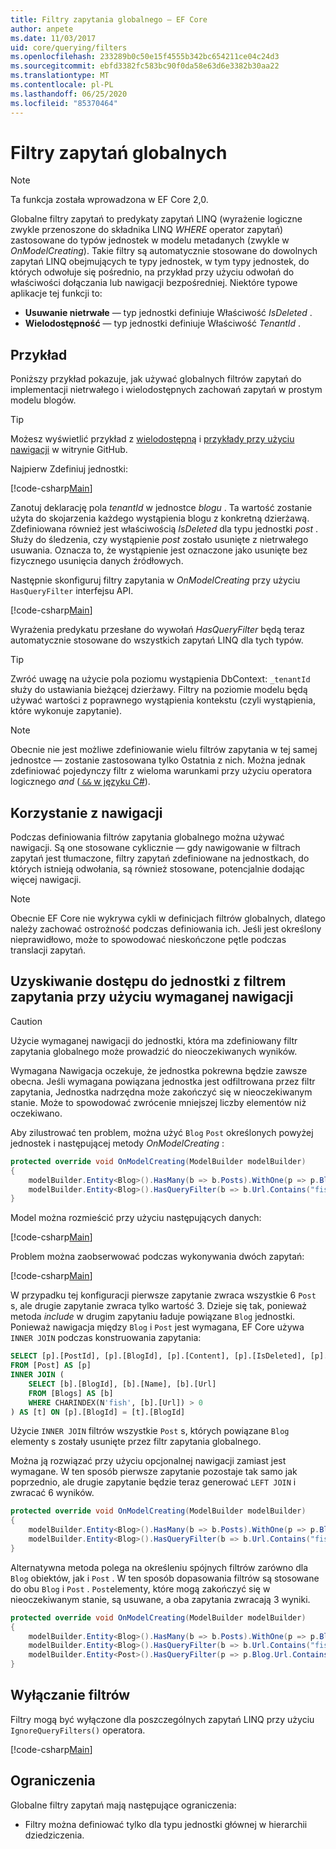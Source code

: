 ```yaml
---
title: Filtry zapytania globalnego — EF Core
author: anpete
ms.date: 11/03/2017
uid: core/querying/filters
ms.openlocfilehash: 233289b0c50e15f4555b342bc654211ce04c24d3
ms.sourcegitcommit: ebfd3382fc583bc90f0da58e63d6e3382b30aa22
ms.translationtype: MT
ms.contentlocale: pl-PL
ms.lasthandoff: 06/25/2020
ms.locfileid: "85370464"
---
```

# <a name="global-query-filters"></a>Filtry zapytań globalnych

> [!NOTE]
> Ta funkcja została wprowadzona w EF Core 2,0.

Globalne filtry zapytań to predykaty zapytań LINQ (wyrażenie logiczne zwykle przenoszone do składnika LINQ *WHERE* operator zapytań) zastosowane do typów jednostek w modelu metadanych (zwykle w *OnModelCreating*). Takie filtry są automatycznie stosowane do dowolnych zapytań LINQ obejmujących te typy jednostek, w tym typy jednostek, do których odwołuje się pośrednio, na przykład przy użyciu odwołań do właściwości dołączania lub nawigacji bezpośredniej. Niektóre typowe aplikacje tej funkcji to:

* **Usuwanie nietrwałe** — typ jednostki definiuje Właściwość *IsDeleted* .
* **Wielodostępność** — typ jednostki definiuje Właściwość *TenantId* .

## <a name="example"></a>Przykład

Poniższy przykład pokazuje, jak używać globalnych filtrów zapytań do implementacji nietrwałego i wielodostępnych zachowań zapytań w prostym modelu blogów.

> [!TIP]
> Możesz wyświetlić przykład z [wielodostępną](https://github.com/dotnet/EntityFramework.Docs/tree/master/samples/core/QueryFilters) i [przykłady przy użyciu nawigacji](https://github.com/dotnet/EntityFramework.Docs/tree/master/samples/core/QueryFiltersNavigations) w witrynie GitHub. 

Najpierw Zdefiniuj jednostki:

[!code-csharp[Main](../../../samples/core/QueryFilters/Program.cs#Entities)]

Zanotuj deklarację pola _tenantId_ w jednostce _blogu_ . Ta wartość zostanie użyta do skojarzenia każdego wystąpienia blogu z konkretną dzierżawą. Zdefiniowana również jest właściwością _IsDeleted_ dla typu jednostki _post_ . Służy do śledzenia, czy wystąpienie _post_ zostało usunięte z nietrwałego usuwania. Oznacza to, że wystąpienie jest oznaczone jako usunięte bez fizycznego usunięcia danych źródłowych.

Następnie skonfiguruj filtry zapytania w _OnModelCreating_ przy użyciu `HasQueryFilter` interfejsu API.

[!code-csharp[Main](../../../samples/core/QueryFilters/Program.cs#Configuration)]

Wyrażenia predykatu przesłane do wywołań _HasQueryFilter_ będą teraz automatycznie stosowane do wszystkich zapytań LINQ dla tych typów.

> [!TIP]
> Zwróć uwagę na użycie pola poziomu wystąpienia DbContext: `_tenantId` służy do ustawiania bieżącej dzierżawy. Filtry na poziomie modelu będą używać wartości z poprawnego wystąpienia kontekstu (czyli wystąpienia, które wykonuje zapytanie).

> [!NOTE]
> Obecnie nie jest możliwe zdefiniowanie wielu filtrów zapytania w tej samej jednostce — zostanie zastosowana tylko Ostatnia z nich. Można jednak zdefiniować pojedynczy filtr z wieloma warunkami przy użyciu operatora logicznego _and_ ([ `&&` w języku C#](https://docs.microsoft.com/dotnet/csharp/language-reference/operators/boolean-logical-operators#conditional-logical-and-operator-)).

## <a name="use-of-navigations"></a>Korzystanie z nawigacji

Podczas definiowania filtrów zapytania globalnego można używać nawigacji. Są one stosowane cyklicznie — gdy nawigowanie w filtrach zapytań jest tłumaczone, filtry zapytań zdefiniowane na jednostkach, do których istnieją odwołania, są również stosowane, potencjalnie dodając więcej nawigacji.

> [!NOTE]
> Obecnie EF Core nie wykrywa cykli w definicjach filtrów globalnych, dlatego należy zachować ostrożność podczas definiowania ich. Jeśli jest określony nieprawidłowo, może to spowodować nieskończone pętle podczas translacji zapytań.

## <a name="accessing-entity-with-query-filter-using-required-navigation"></a>Uzyskiwanie dostępu do jednostki z filtrem zapytania przy użyciu wymaganej nawigacji

> [!CAUTION]
> Użycie wymaganej nawigacji do jednostki, która ma zdefiniowany filtr zapytania globalnego może prowadzić do nieoczekiwanych wyników. 

Wymagana Nawigacja oczekuje, że jednostka pokrewna będzie zawsze obecna. Jeśli wymagana powiązana jednostka jest odfiltrowana przez filtr zapytania, Jednostka nadrzędna może zakończyć się w nieoczekiwanym stanie. Może to spowodować zwrócenie mniejszej liczby elementów niż oczekiwano. 

Aby zilustrować ten problem, można użyć `Blog` `Post` określonych powyżej jednostek i następującej metody _OnModelCreating_ :

```csharp
protected override void OnModelCreating(ModelBuilder modelBuilder)
{
    modelBuilder.Entity<Blog>().HasMany(b => b.Posts).WithOne(p => p.Blog).IsRequired();
    modelBuilder.Entity<Blog>().HasQueryFilter(b => b.Url.Contains("fish"));
}
```

Model można rozmieścić przy użyciu następujących danych:

[!code-csharp[Main](../../../samples/core/QueryFiltersNavigations/Program.cs#SeedData)]

Problem można zaobserwować podczas wykonywania dwóch zapytań:

[!code-csharp[Main](../../../samples/core/QueryFiltersNavigations/Program.cs#Queries)]

W przypadku tej konfiguracji pierwsze zapytanie zwraca wszystkie 6 `Post` s, ale drugie zapytanie zwraca tylko wartość 3. Dzieje się tak, ponieważ metoda _include_ w drugim zapytaniu ładuje powiązane `Blog` jednostki. Ponieważ nawigacja między `Blog` i `Post` jest wymagana, EF Core używa `INNER JOIN` podczas konstruowania zapytania:

```SQL
SELECT [p].[PostId], [p].[BlogId], [p].[Content], [p].[IsDeleted], [p].[Title], [t].[BlogId], [t].[Name], [t].[Url]
FROM [Post] AS [p]
INNER JOIN (
    SELECT [b].[BlogId], [b].[Name], [b].[Url]
    FROM [Blogs] AS [b]
    WHERE CHARINDEX(N'fish', [b].[Url]) > 0
) AS [t] ON [p].[BlogId] = [t].[BlogId]
```

Użycie `INNER JOIN` filtrów wszystkie `Post` s, których powiązane `Blog` elementy s zostały usunięte przez filtr zapytania globalnego. 

Można ją rozwiązać przy użyciu opcjonalnej nawigacji zamiast jest wymagane. W ten sposób pierwsze zapytanie pozostaje tak samo jak poprzednio, ale drugie zapytanie będzie teraz generować `LEFT JOIN` i zwracać 6 wyników.

```csharp
protected override void OnModelCreating(ModelBuilder modelBuilder)
{
    modelBuilder.Entity<Blog>().HasMany(b => b.Posts).WithOne(p => p.Blog).IsRequired(false);
    modelBuilder.Entity<Blog>().HasQueryFilter(b => b.Url.Contains("fish"));
}
```

Alternatywna metoda polega na określeniu spójnych filtrów zarówno dla `Blog` obiektów, jak i `Post` .
W ten sposób dopasowania filtrów są stosowane do obu `Blog` i `Post` . `Post`elementy, które mogą zakończyć się w nieoczekiwanym stanie, są usuwane, a oba zapytania zwracają 3 wyniki. 

```csharp
protected override void OnModelCreating(ModelBuilder modelBuilder)
{
    modelBuilder.Entity<Blog>().HasMany(b => b.Posts).WithOne(p => p.Blog).IsRequired();
    modelBuilder.Entity<Blog>().HasQueryFilter(b => b.Url.Contains("fish"));
    modelBuilder.Entity<Post>().HasQueryFilter(p => p.Blog.Url.Contains("fish"));
}
```

## <a name="disabling-filters"></a>Wyłączanie filtrów

Filtry mogą być wyłączone dla poszczególnych zapytań LINQ przy użyciu `IgnoreQueryFilters()` operatora.

[!code-csharp[Main](../../../samples/core/QueryFilters/Program.cs#IgnoreFilters)]

## <a name="limitations"></a>Ograniczenia

Globalne filtry zapytań mają następujące ograniczenia:

* Filtry można definiować tylko dla typu jednostki głównej w hierarchii dziedziczenia.
